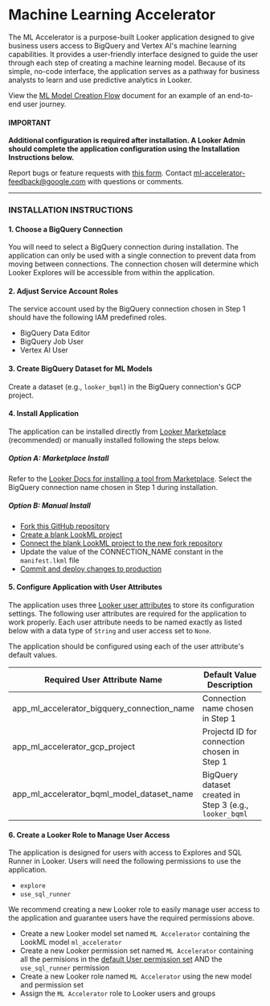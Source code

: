 # Machine Learning Accelerator

The ML Accelerator is a purpose-built Looker application designed to give business users access to BigQuery and Vertex AI's machine learning capabilities. It provides a user-friendly interface designed to guide the user through each step of creating a machine learning model. Because of its simple, no-code interface, the application serves as a pathway for business analysts to learn and use predictive analytics in Looker.

View the [ML Model Creation Flow](https://github.com/looker-open-source/app-ml-accelerator/blob/main/ML%20Model%20Creation%20Flow.md) document for an example of an end-to-end user journey.

#### **IMPORTANT**

**Additional configuration is required after installation. A Looker Admin should complete the application configuration using the Installation Instructions below.**

Report bugs or feature requests with [this form](https://docs.google.com/forms/d/e/1FAIpQLSd97ptoU3TUuasZeFjSBHT9FQiyrDzjHUm7NTspEjz5kwNSAA/viewform). Contact [ml-accelerator-feedback@google.com](mailto:ml-accelerator-feedback@google.com) with questions or comments.

---

### INSTALLATION INSTRUCTIONS

#### 1. Choose a BigQuery Connection

You will need to select a BigQuery connection during installation. The application can only be used with a single connection to prevent data from moving between connections. The connection chosen will determine which Looker Explores will be accessible from within the application.

#### 2. Adjust Service Account Roles

The service account used by the BigQuery connection chosen in Step 1 should have the following IAM predefined roles.
  - BigQuery Data Editor
  - BigQuery Job User
  - Vertex AI User


#### 3. Create BigQuery Dataset for ML Models

Create a dataset (e.g., `looker_bqml`) in the BigQuery connection's GCP project.

#### 4. Install Application

The application can be installed directly from [Looker Marketplace](https://marketplace.looker.com/) (recommended) or manually installed following the steps below.

  ##### Option A: Marketplace Install
  Refer to the [Looker Docs for installing a tool from Marketplace](https://cloud.google.com/looker/docs/marketplace#installing_a_tool_from_the_marketplace). Select the BigQuery connection name chosen in Step 1 during installation.

  ##### Option B: Manual Install
  - [Fork this GitHub repository](https://docs.github.com/en/get-started/quickstart/fork-a-repo#forking-a-repository)
  - [Create a blank LookML project](https://cloud.google.com/looker/docs/create-projects#creating_a_blank_project)
  - [Connect the blank LookML project to the new fork repository](https://cloud.google.com/looker/docs/setting-up-git-connection)
  - Update the value of the CONNECTION_NAME constant in the `manifest.lkml` file
  - [Commit and deploy changes to production](https://cloud.google.com/looker/docs/version-control-and-deploying-changes#getting_your_changes_to_production)

#### 5. Configure Application with User Attributes

The application uses three [Looker user attributes](https://cloud.google.com/looker/docs/admin-panel-users-user-attributes) to store its configuration settings. The following user attributes are required for the application to work properly. Each user attribute needs to be named exactly as listed below with a data type of `String` and user access set to `None`.

The application should be configured using each of the user attribute's default values.

  | **Required User Attribute Name**                  | **Default Value Description**                             |
  |---------------------------------------------------|-----------------------------------------------------------|
  | app_ml_accelerator_bigquery_connection_name       | Connection name chosen in Step 1                          |
  | app_ml_accelerator_gcp_project                    | Projectd ID for connection chosen in Step 1               |
  | app_ml_accelerator_bqml_model_dataset_name        | BigQuery dataset created in Step 3 (e.g., `looker_bqml`   |

#### 6. Create a Looker Role to Manage User Access

The application is designed for users with access to Explores and SQL Runner in Looker. Users will need the following permissions to use the application.
  - `explore`
  - `use_sql_runner`

We recommend creating a new Looker role to easily manage user access to the application and guarantee users have the required permissions above.
  - Create a new Looker model set named `ML Accelerator` containing the LookML model `ml_accelerator`
  - Create a new Looker permission set named `ML Accelerator` containing all the permisions in the [default User permission set](https://cloud.google.com/looker/docs/admin-panel-users-roles#default_permission_sets) AND the `use_sql_runner` permission
  - Create a new Looker role named `ML Accelerator` using the new model and permission set
  - Assign the `ML Accelerator` role to Looker users and groups
